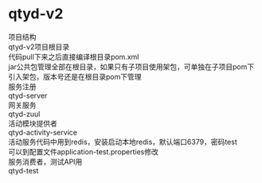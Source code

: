# qtyd-v2

<div>项目结构</div>
<div>qtyd-v2项目根目录</div>
<div>代码pull下来之后直接编译根目录pom.xml</div>


<div>jar公共包管理全部在根目录，如果只有子项目使用架包，可单独在子项目pom下引入架包，版本号还是在根目录pom下管理</div>


<div>服务注册</div>
<div>qtyd-server</div>


<div>网关服务</div>
<div>qtyd-zuul</div>


<div>活动模块提供者</div>
<div>qtyd-activity-service</div>
<div>活动服务代码中用到redis，安装启动本地redis，默认端口6379，密码test</div>
<div>可以到配置文件application-test.properties修改</div>



<div>服务消费者，测试API用</div>
<div>qtyd-test</div>






